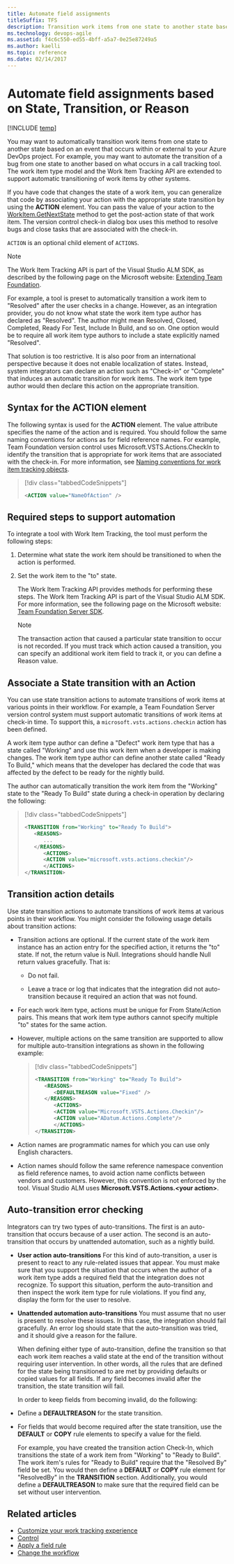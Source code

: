 ```yaml
---
title: Automate field assignments 
titleSuffix: TFS
description: Transition work items from one state to another state based on an event that occurs elsewhere for Team Foundation Server 
ms.technology: devops-agile
ms.assetid: f4c6c550-ed55-4bff-a5a7-0e25e87249a5
ms.author: kaelli
ms.topic: reference
ms.date: 02/14/2017
---
```


# Automate field assignments based on State, Transition, or Reason

[!INCLUDE [temp](../../includes/version-tfs-all-versions.md)] 

You may want to automatically transition work items from one state to another state based on an event that occurs within or external to your Azure DevOps project. For example, you may want to automate the transition of a bug from one state to another based on what occurs in a call tracking tool. The work item type model and the Work Item Tracking API are extended to support automatic transitioning of work items by other systems.  
  
 If you have code that changes the state of a work item, you can generalize that code by associating your action with the appropriate state transition by using the **ACTION** element. You can pass the value of your action to the [WorkItem.GetNextState](assetId:///WorkItem.GetNextState?qualifyHint=False&autoUpgrade=True) method to get the post-action state of that work item. The version control check-in dialog box uses this method to resolve bugs and close tasks that are associated with the check-in.  
  
 `ACTION` is an optional child element of `ACTIONS`.  
  
> [!NOTE]  
> The Work Item Tracking API is part of the Visual Studio ALM SDK, as described by the following page on the Microsoft website: [Extending Team Foundation](https://go.microsoft.com/fwlink/?LinkId=121098).  
  
 For example, a tool is preset to automatically transition a work item to "Resolved" after the user checks in a change. However, as an integration provider, you do not know what state the work item type author has declared as "Resolved". The author might mean Resolved, Closed, Completed, Ready For Test, Include In Build, and so on. One option would be to require all work item type authors to include a state explicitly named "Resolved".  
  
 That solution is too restrictive. It is also poor from an international perspective because it does not enable localization of states. Instead, system integrators can declare an action such as "Check-in" or "Complete" that induces an automatic transition for work items. The work item type author would then declare this action on the appropriate transition.  
  
 <a name="Syntax"></a> 

##  Syntax for the ACTION element  

 The following syntax is used for the **ACTION** element. The value attribute specifies the name of the action and is required. You should follow the same naming conventions for actions as for field reference names. For example, Team Foundation version control uses Microsoft.VSTS.Actions.CheckIn to identify the transition that is appropriate for work items that are associated with the check-in. For more information, see [Naming conventions for work item tracking objects](../../organizations/settings/naming-restrictions.md).  
  
> [!div class="tabbedCodeSnippets"]
> ```XML 
> <ACTION value="NameOfAction" />  
> ```  
  
  
<a name="RequiredSteps"></a>   

##  Required steps to support automation  

 To integrate a tool with Work Item Tracking, the tool must perform the following steps:  
  
1.  Determine what state the work item should be transitioned to when the action is performed.  
  
2.  Set the work item to the "to" state.  
  
     The Work Item Tracking API provides methods for performing these steps. The Work Item Tracking API is part of the Visual Studio ALM SDK. For more information, see the following page on the Microsoft website: [Team Foundation Server SDK](https://go.microsoft.com/fwlink/?LinkId=121098).  
  
    > [!NOTE]  
    >  The transaction action that caused a particular state transition to occur is not recorded. If you must track which action caused a transition, you can specify an additional work item field to track it, or you can define a Reason value.  
  
 
<a name="AssociatingState"></a> 
  
##  Associate a State transition with an Action  

 You can use state transition actions to automate transitions of work items at various points in their workflow. For example, a Team Foundation Server version control system must support automatic transitions of work items at check-in time. To support this, a `microsoft.vsts.actions.checkin` action has been defined.  
  
 A work item type author can define a "Defect" work item type that has a state called "Working" and use this work item when a developer is making changes. The work item type author can define another state called "Ready To Build," which means that the developer has declared the code that was affected by the defect to be ready for the nightly build.  
  
 The author can automatically transition the work item from the "Working" state to the "Ready To Build" state during a check-in operation by declaring the following:  
  
> [!div class="tabbedCodeSnippets"]
> ```XML
> <TRANSITION from="Working" to="Ready To Build">  
>    <REASONS>
>       ...
>    </REASONS>
>       <ACTIONS>  
>       <ACTION value="microsoft.vsts.actions.checkin"/>  
>       </ACTIONS>  
> </TRANSITION>  
> ```  
  
 
<a name="TransactionDetails"></a> 
 
##  Transition action details  

 Use state transition actions to automate transitions of work items at various points in their workflow. You might consider the following usage details about transition actions:  
  
- Transition actions are optional. If the current state of the work item instance has an action entry for the specified action, it returns the "to" state. If not, the return value is Null. Integrations should handle Null return values gracefully. That is:  
  
  -   Do not fail.  
  
  -   Leave a trace or log that indicates that the integration did not auto-transition because it required an action that was not found.  
  
- For each work item type, actions must be unique for From State/Action pairs. This means that work item type authors cannot specify multiple "to" states for the same action.  
  
- However, multiple actions on the same transition are supported to allow for multiple auto-transition integrations as shown in the following example:  
  
  > [!div class="tabbedCodeSnippets"]
  > ```XML 
  > <TRANSITION from="Working" to="Ready To Build">  
  >    <REASONS>
  >       <DEFAULTREASON value="Fixed" />
  >    </REASONS>
  >       <ACTIONS>  
  >       <ACTION value="Microsoft.VSTS.Actions.Checkin"/>  
  >       <ACTION value="ADatum.Actions.Complete"/>  
  >       </ACTIONS>  
  > </TRANSITION>  
  > ```  
  
- Action names are programmatic names for which you can use only English characters.  
  
- Action names should follow the same reference namespace convention as field reference names, to avoid action name conflicts between vendors and customers. However, this convention is not enforced by the tool. Visual Studio ALM uses **Microsoft.VSTS.Actions.\<your action>**.  

<a name="ErrorChecking"></a> 
  
##  Auto-transition error checking  

 Integrators can try two types of auto-transitions. The first is an auto-transition that occurs because of a user action. The second is an auto-transition that occurs by unattended automation, such as a nightly build.  
  
- **User action auto-transitions** For this kind of auto-transition, a user is present to react to any rule-related issues that appear. You must make sure that you support the situation that occurs when the author of a work item type adds a required field that the integration does not recognize. To support this situation, perform the auto-transition and then inspect the work item type for rule violations. If you find any, display the form for the user to resolve.  
  
- **Unattended automation auto-transitions** You must assume that no user is present to resolve these issues. In this case, the integration should fail gracefully. An error log should state that the auto-transition was tried, and it should give a reason for the failure.  
  
  When defining either type of auto-transition, define the transition so that each work item reaches a valid state at the end of the transition without requiring user intervention. In other words, all the rules that are defined for the state being transitioned to are met by providing defaults or copied values for all fields. If any field becomes invalid after the transition, the state transition will fail.  
  
  In order to keep fields from becoming invalid, do the following:  
  
- Define a **DEFAULTREASON** for the state transition.  
  
- For fields that would become required after the state transition, use the **DEFAULT** or **COPY** rule elements to specify a value for the field.  
  
  For example, you have created the transition action Check-In, which transitions the state of a work item from "Working" to "Ready to Build". The work item's rules for "Ready to Build" require that the "Resolved By" field be set. You would then define a **DEFAULT** or **COPY** rule element for "ResolvedBy" in the **TRANSITION** section. Additionally, you would define a **DEFAULTREASON** to make sure that the required field can be set without user intervention.  
  
## Related articles

- [Customize your work tracking experience](../customize-work.md)
- [Control](control-xml-element-reference.md)    
- [Apply a field rule](apply-rule-work-item-field.md)  
- [Change the workflow](change-workflow-wit.md)   
